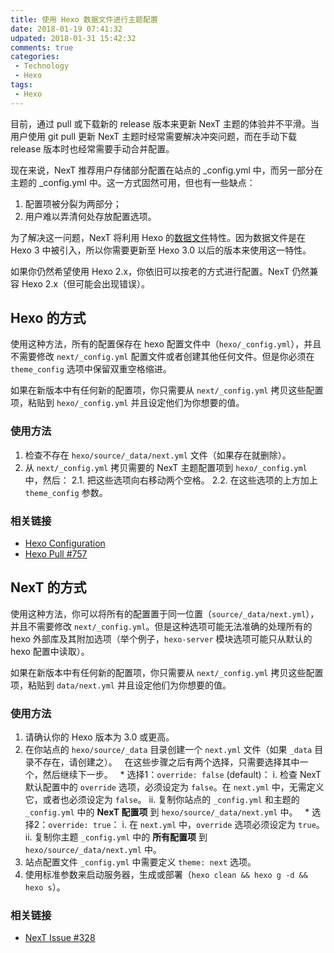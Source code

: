```yaml
---
title: 使用 Hexo 数据文件进行主题配置
date: 2018-01-19 07:41:32
udpated: 2018-01-31 15:42:32
comments: true
categories:
 - Technology
 - Hexo
tags:
 - Hexo
---
```


目前，通过 pull 或下载新的 release 版本来更新 NexT 主题的体验并不平滑。当用户使用 git pull 更新 NexT 主题时经常需要解决冲突问题，而在手动下载 release 版本时也经常需要手动合并配置。

现在来说，NexT 推荐用户存储部分配置在站点的 _config.yml 中，而另一部分在主题的 _config.yml 中。这一方式固然可用，但也有一些缺点：

1. 配置项被分裂为两部分；
2. 用户难以弄清何处存放配置选项。

为了解决这一问题，NexT 将利用 Hexo 的[数据文件](https://hexo.io/docs/data-files.html)特性。因为数据文件是在 Hexo 3 中被引入，所以你需要更新至 Hexo 3.0 以后的版本来使用这一特性。

如果你仍然希望使用 Hexo 2.x，你依旧可以按老的方式进行配置。NexT 仍然兼容 Hexo 2.x（但可能会出现错误）。

<!--more-->

## Hexo 的方式

使用这种方法，所有的配置保存在 hexo 配置文件中（`hexo/_config.yml`），并且不需要修改 `next/_config.yml` 配置文件或者创建其他任何文件。但是你必须在 `theme_config` 选项中保留双重空格缩进。

如果在新版本中有任何新的配置项，你只需要从 `next/_config.yml` 拷贝这些配置项，粘贴到 `hexo/_config.yml` 并且设定他们为你想要的值。

### 使用方法

1. 检查不存在 `hexo/source/_data/next.yml` 文件（如果存在就删除）。
2. 从 `next/_config.yml` 拷贝需要的 NexT 主题配置项到 `hexo/_config.yml` 中，然后：
   2.1. 把这些选项向右移动两个空格。
   2.2. 在这些选项的上方加上 `theme_config` 参数。

### 相关链接

* [Hexo Configuration](https://hexo.io/docs/configuration.html)
* [Hexo Pull #757](https://github.com/hexojs/hexo/pull/757)

## NexT 的方式

使用这种方法，你可以将所有的配置置于同一位置（`source/_data/next.yml`），并且不需要修改 `next/_config.yml`。但是这种选项可能无法准确的处理所有的 hexo 外部库及其附加选项（举个例子，`hexo-server` 模块选项可能只从默认的 hexo 配置中读取）。

如果在新版本中有任何新的配置项，你只需要从 `next/_config.yml` 拷贝这些配置项，粘贴到 `data/next.yml` 并且设定他们为你想要的值。

### 使用方法

1. 请确认你的 Hexo 版本为 3.0 或更高。
2. 在你站点的 `hexo/source/_data` 目录创建一个 `next.yml` 文件（如果 `_data` 目录不存在，请创建之）。
   在这些步骤之后有两个选择，只需要选择其中一个，然后继续下一步。
   * 选择1：`override: false` (default)：
     i. 检查 NexT 默认配置中的 `override` 选项，必须设定为 `false`。在 `next.yml` 中，无需定义它，或者也必须设定为 `false`。
     ii. 复制你站点的 `_config.yml` 和主题的 `_config.yml` 中的 **NexT 配置项** 到 `hexo/source/_data/next.yml` 中。
   * 选择2：`override: true`：
     i. 在 `next.yml` 中，`override` 选项必须设定为 `true`。
     ii. 复制你主题 `_config.yml` 中的 **所有配置项** 到 `hexo/source/_data/next.yml` 中。
3. 站点配置文件 `_config.yml` 中需要定义 `theme: next` 选项。
4. 使用标准参数来启动服务器，生成或部署（`hexo clean && hexo g -d && hexo s`）。

### 相关链接

* [NexT Issue #328](https://github.com/iissnan/hexo-theme-next/issues/328)

